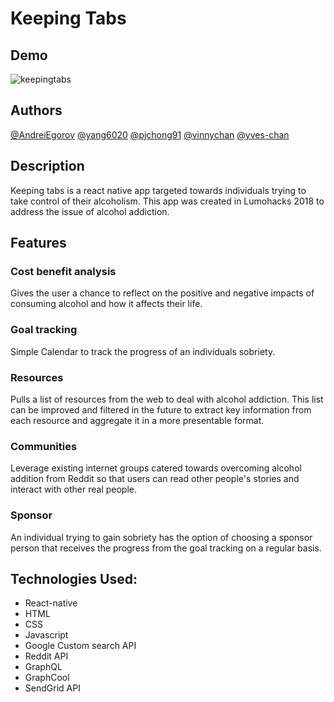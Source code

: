 # Keeping Tabs

## Demo

![keepingtabs](https://user-images.githubusercontent.com/36652784/45600359-4488d180-b9b0-11e8-96d2-ea3aa512a158.gif)

## Authors

[@AndreiEgorov](https://github.com/AndreiEgorov)
[@yang6020](https://github.com/yang6020)
[@pjchong91](https://github.com/pjchong91)
[@vinnychan](https://github.com/vinnychan)
[@yves-chan](https://github.com/yves-chan)

## Description

Keeping tabs is a react native app targeted towards individuals trying to take control of their alcoholism. This app was created in Lumohacks 2018 to address the issue of alcohol addiction.

## Features

### Cost benefit analysis

Gives the user a chance to reflect on the positive and negative impacts of consuming alcohol and how it affects their life.

### Goal tracking

Simple Calendar to track the progress of an individuals sobriety.

### Resources

Pulls a list of resources from the web to deal with alcohol addiction. This list can be improved and filtered in the future to extract key information from each resource and aggregate it in a more presentable format.

### Communities

Leverage existing internet groups catered towards overcoming alcohol addition from Reddit so that users can read other people's stories and interact with other real people.

### Sponsor

An individual trying to gain sobriety has the option of choosing a sponsor person that receives the progress from the goal tracking on a regular basis.

## Technologies Used:

- React-native
- HTML
- CSS
- Javascript
- Google Custom search API
- Reddit API
- GraphQL
- GraphCool
- SendGrid API
